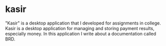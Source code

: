 # kasir
"Kasir" is a desktop application that I developed for assignments in college. Kasir is a desktop application for managing and storing payment results, especially money. In this application I write about a documentation called BRD.

